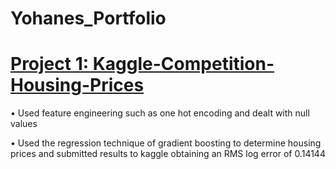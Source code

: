 # Yohanes_Portfolio

# [Project 1: Kaggle-Competition-Housing-Prices](https://github.com/Y-Hailegiorgs/Kaggle-Competition-Housing-Prices)

•	Used feature engineering such as one hot encoding and dealt with null values

•	Used the regression technique of gradient boosting to determine housing prices and submitted results to kaggle obtaining an RMS log error of 0.14144


